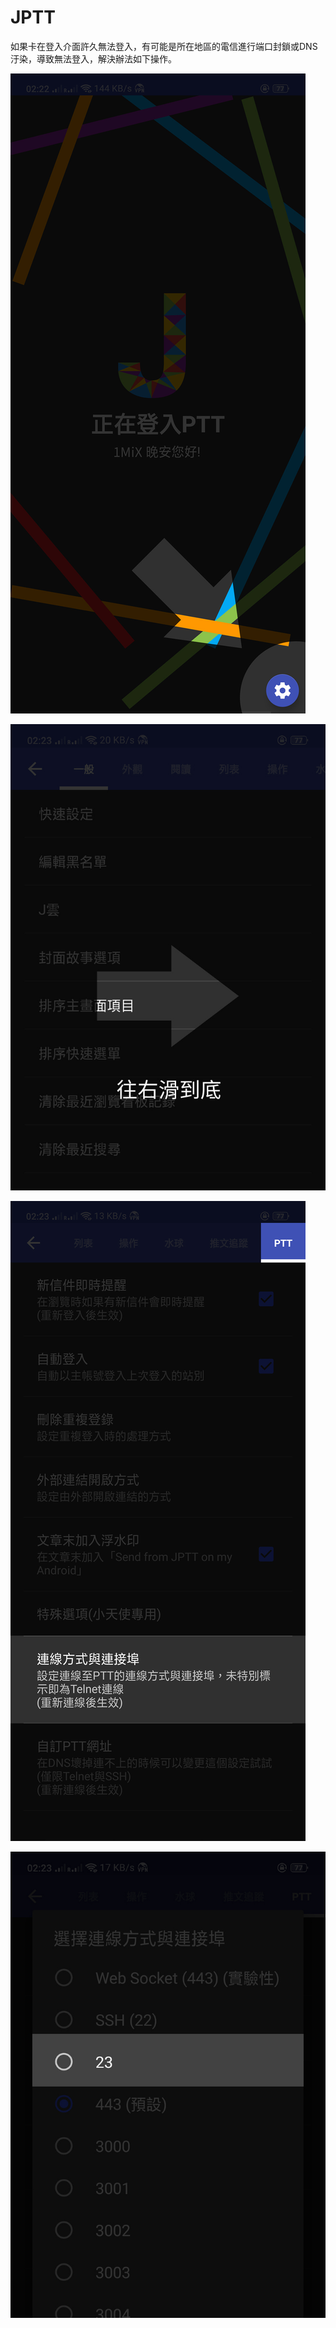 # JPTT

如果卡在登入介面許久無法登入，有可能是所在地區的電信進行端口封鎖或DNS汙染，導致無法登入，解決辦法如下操作。

![&#x6253;&#x958B;JPTT&#xFF0C;&#x9EDE;&#x64CA;&#x53F3;&#x4E0B;&#x89D2;&#x9F52;&#x8F2A;&#x5716;&#x793A;&#x9032;&#x5165;&#x8A2D;&#x5B9A;&#x3002;](../../.gitbook/assets/jptt01.jpg)

![&#x5F80;&#x53F3;&#x6ED1;&#x5230;&#x6700;&#x5F8C;&#x4E00;&#x500B;&#x6A19;&#x7C64;&#x3002;](../../.gitbook/assets/jptt02.jpg)

![&#x9EDE;&#x64CA;&#x9023;&#x7DDA;&#x65B9;&#x5F0F;&#x8207;&#x9023;&#x63A5;&#x57E0;&#x3002;](../../.gitbook/assets/jptt03.jpg)

![&#x9078;23&#xFF0C;&#x6539;&#x70BA;23PORT&#x9023;&#x63A5;&#xFF0C;&#x5373;&#x53EF;&#x9806;&#x5229;&#x767B;&#x5165;&#x3002;](../../.gitbook/assets/jptt04.jpg)



